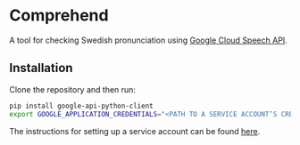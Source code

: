 # Comprehend

A tool for checking Swedish pronunciation using [Google Cloud Speech API][1].

## Installation

Clone the repository and then run:

```bash
pip install google-api-python-client
export GOOGLE_APPLICATION_CREDENTIALS="<PATH TO A SERVICE ACCOUNT’S CREDENTIALS>"
```

The instructions for setting up a service account can be found [here][2].

[1]: https://cloud.google.com/speech/
[2]: https://cloud.google.com/speech/docs/common/auth#service-accounts
